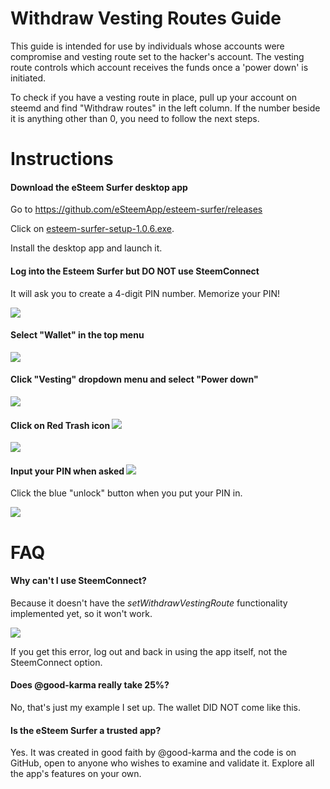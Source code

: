 # Withdraw Vesting Routes Guide

This guide is intended for use by individuals whose accounts were compromise and vesting route set to the hacker's account. The vesting route controls which account receives the funds once a 'power down' is initiated. 

To check if you have a vesting route in place, pull up your account on steemd and find "Withdraw routes" in the left column. If the number beside it is anything other than 0, you need to follow the next steps.


# Instructions

#### Download the eSteem Surfer desktop app

Go to https://github.com/eSteemApp/esteem-surfer/releases

Click on [esteem-surfer-setup-1.0.6.exe](https://github.com/esteemapp/esteem-surfer/releases/download/1.0.6/esteem-surfer-setup-1.0.6.exe). 

Install the desktop app and launch it.

#### Log into the Esteem Surfer but DO NOT use SteemConnect

It will ask you to create a 4-digit PIN number.  Memorize your PIN!

![](https://cdn.steemitimages.com/DQmWAAitMjF4iypgojp696t6Djdo2XtZsi6ugZzhdPzmptW/image.png)

#### Select "Wallet" in the top menu
![](https://cdn.steemitimages.com/DQmPas7CYPSpJEHntXyjD765uV9cjq1ssUjMNcQmchEcvAR/image.png)

#### Click "Vesting" dropdown menu and select "Power down"

![](https://cdn.steemitimages.com/DQmNTV4SEWu9g2vsyScjFxXtUGjhmJkTUCsriCNNxvCV3pR/image.png)

#### Click on Red Trash icon ![](https://cdn.steemitimages.com/DQmQq77REiAHL9us4DAN8Ussqwqoan9s8KSpzFTohUv28DK/image.png)

![](https://cdn.steemitimages.com/DQmTfTGo1czmJC4vntw9ZPsw5MwnFJR8C2Y3uQsKsXbrDjj/image.png)

#### Input your PIN when asked ![](https://cdn.steemitimages.com/DQmQHo3ow1m9sTh55W7uUCYdrGKKgH3GNbZq4gg8em9oqgo/image.png)

Click the blue "unlock" button when you put your PIN in.

![](https://cdn.steemitimages.com/DQmVqQWjGvSDAKygqjBMawoGLG6BCettr6LFM2MucGPYK8K/image.png)

# FAQ

#### Why can't I use SteemConnect?  
Because it doesn't have the *setWithdrawVestingRoute* functionality implemented yet, so it won't work.

![](https://cdn.steemitimages.com/DQmQPVgRthvzMnwG45TD32xhivAQBQtWZHHJxp6e95yWSN5/image.png)

If you get this error, log out and back in using the app itself, not the SteemConnect option.

#### Does @good-karma really take 25%?  
No, that's just my example I set up. The wallet DID NOT come like this.

#### Is the eSteem Surfer a trusted app?

Yes. It was created in good faith by @good-karma and the code is on GitHub, open to anyone who wishes to examine and validate it. Explore all the app's features on your own.  

